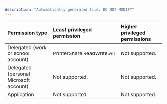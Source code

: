 ```yaml
---
description: "Automatically generated file. DO NOT MODIFY"
---
```


|Permission type|Least privileged permission|Higher privileged permissions|
|:---|:---|:---|
|Delegated (work or school account)|PrinterShare.ReadWrite.All|Not supported.|
|Delegated (personal Microsoft account)|Not supported.|Not supported.|
|Application|Not supported.|Not supported.|

